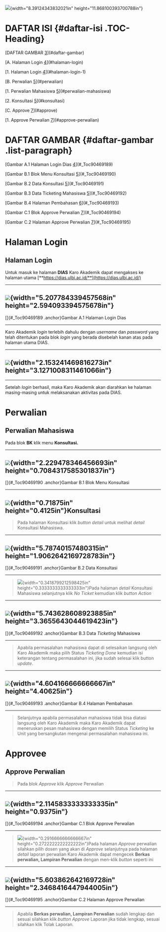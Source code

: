 ![](vertopal_d8c35942d6844103a42f556901845322/media/image1.jpeg){width="8.39124343832021in"
height="11.868100393700788in"}

# **DAFTAR ISI** {#daftar-isi .TOC-Heading}

[DAFTAR GAMBAR [3](#daftar-gambar)](#daftar-gambar)

[A. Halaman Login [4](#halaman-login)](#halaman-login)

[1. Halaman Login [4](#halaman-login-1)](#halaman-login-1)

[B. Perwalian [5](#perwalian)](#perwalian)

[1. Perwalian Mahasiswa [5](#perwalian-mahasiswa)](#perwalian-mahasiswa)

[2. Konsultasi [5](#konsultasi)](#konsultasi)

[C. Approve [7](#approve)](#approve)

[1. Approve Perwalian [7](#approve-perwalian)](#approve-perwalian)

# DAFTAR GAMBAR {#daftar-gambar .list-paragraph}

[Gambar A.1 Halaman Login Dias [4](#_Toc90469189)](#_Toc90469189)

[Gambar B.1 Blok Menu Konsultasi [5](#_Toc90469190)](#_Toc90469190)

[Gambar B.2 Data Konsultasi [5](#_Toc90469191)](#_Toc90469191)

[Gambar B.3 Data Ticketing Mahasiswa [5](#_Toc90469192)](#_Toc90469192)

[Gambar B.4 Halaman Pembahasan [6](#_Toc90469193)](#_Toc90469193)

[Gambar C.1 Blok Approve Perwalian [7](#_Toc90469194)](#_Toc90469194)

[Gambar C.2 Halaman Approve Perwalian [7](#_Toc90469195)](#_Toc90469195)

# Halaman Login

## Halaman Login

Untuk masuk ke halaman **DIAS** Karo Akademik dapat mengakses ke halaman
utama [**https://dias.ulbi.ac.id/**](https://dias.ulbi.ac.id/)

  ---------------------------------------------------------------------------------------------
  ![](vertopal_d8c35942d6844103a42f556901845322/media/image2.png){width="5.207784339457568in"
  height="2.594093394575678in"}
  ---------------------------------------------------------------------------------------------
  []{#_Toc90469189 .anchor}Gambar A.1 Halaman Login Dias

  ---------------------------------------------------------------------------------------------

Karo Akademik *login* terlebih dahulu dengan *username* dan *password*
yang telah ditentukan pada blok *login* yang berada disebelah kanan atas
pada halaman utama DIAS.

  ---------------------------------------------------------------------------------------------
  ![](vertopal_d8c35942d6844103a42f556901845322/media/image3.png){width="2.153241469816273in"
  height="3.1271008311461066in"}
  ---------------------------------------------------------------------------------------------

  ---------------------------------------------------------------------------------------------

Setelah *login* berhasil, maka Karo Akademik akan diarahkan ke halaman
masing-masing untuk melaksanakan aktivitas pada DIAS.

# Perwalian

## Perwalian Mahasiswa

Pada blok **BK** klik menu **Konsultasi.**

  ---------------------------------------------------------------------------------------------
  ![](vertopal_d8c35942d6844103a42f556901845322/media/image4.png){width="2.229478346456693in"
  height="0.7084317585301837in"}
  ---------------------------------------------------------------------------------------------
  []{#_Toc90469190 .anchor}Gambar B.1 Blok Menu Konsultasi

  ---------------------------------------------------------------------------------------------

## ![](vertopal_d8c35942d6844103a42f556901845322/media/image5.png){width="0.71875in" height="0.4125in"}Konsultasi 

> Pada halaman Konsultasi klik *button* *detail* untuk melihat *detail*
> Konsultasi Mahasiswa.

  --------------------------------------------------------------------------------------------
  ![](vertopal_d8c35942d6844103a42f556901845322/media/image6.png){width="5.78740157480315in"
  height="1.9062642169728783in"}
  --------------------------------------------------------------------------------------------
  []{#_Toc90469191 .anchor}Gambar B.2 Data Konsultasi

  --------------------------------------------------------------------------------------------

> ![](vertopal_d8c35942d6844103a42f556901845322/media/image7.png){width="0.3418799212598425in"
> height="0.3333333333333333in"}Pada halaman *detail* Konsultasi
> Mahasiswa selanjutnya klik *No* *Ticket* kemudian klik *button*
> *Action*

  ---------------------------------------------------------------------------------------------
  ![](vertopal_d8c35942d6844103a42f556901845322/media/image8.png){width="5.743628608923885in"
  height="3.3655643044619423in"}
  ---------------------------------------------------------------------------------------------
  []{#_Toc90469192 .anchor}Gambar B.3 Data *Ticketing* Mahasiswa

  ---------------------------------------------------------------------------------------------

> Apabila permasalahan mahasiswa dapat di selesaikan langsung oleh Karo
> Akademik maka pilih Status *Ticketing* *Done* kemudian isi keterangan
> tentang permasalahan ini, jika sudah selesai klik button *update*.

  ---------------------------------------------------------------------------------------------
  ![](vertopal_d8c35942d6844103a42f556901845322/media/image9.png){width="4.604166666666667in"
  height="4.40625in"}
  ---------------------------------------------------------------------------------------------
  []{#_Toc90469193 .anchor}Gambar B.4 Halaman Pembahasan

  ---------------------------------------------------------------------------------------------

> Selanjutnya apabila permasalahan mahasiswa tidak bisa diatasi langsung
> oleh Karo Akademik maka Karo Akademik dapat meneruskan pesan mahasiswa
> dengan memilih Status *Ticketing* ke Unit yang bersangkutan mengenai
> permasalahan mahasiswa ini.

# Approvee 

## Approve Perwalian

> Pada blok *Approve* klik *Approve* Perwalian

  -----------------------------------------------------------------------------------------------
  ![](vertopal_d8c35942d6844103a42f556901845322/media/image10.png){width="2.1145833333333335in"
  height="0.9375in"}
  -----------------------------------------------------------------------------------------------
  []{#_Toc90469194 .anchor}Gambar C.1 Blok Approve Perwalian

  -----------------------------------------------------------------------------------------------

> ![](vertopal_d8c35942d6844103a42f556901845322/media/image11.png){width="0.2916666666666667in"
> height="0.2722222222222222in"}Pada halaman *Approve* perwalian
> silahkan pilih dosen yang akan di *Approve* selanjutnya pada halaman
> *detail* laporan perwalian Karo Akademik dapat mengecek **Berkas
> perwalian, Lampiran Perwalian** dengan men-klik *button* seperti ini

  ----------------------------------------------------------------------------------------------
  ![](vertopal_d8c35942d6844103a42f556901845322/media/image12.png){width="5.603862642169728in"
  height="2.3468416447944005in"}
  ----------------------------------------------------------------------------------------------
  []{#_Toc90469195 .anchor}Gambar C.2 Halaman Approve Perwalian

  ----------------------------------------------------------------------------------------------

> Apabila **Berkas perwalian, Lampiran Perwalian** sudah lengkap dan
> sesuai silahkan klik *button* *Approve* Laporan jika tidak lengkap,
> sesuai silahkan klik Tolak Laporan.
